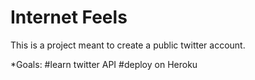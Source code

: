 # Internet Feels

This is a project meant to create a public twitter account. 

*Goals: 
 #learn twitter API
 #deploy on Heroku